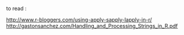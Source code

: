 to read :

http://www.r-bloggers.com/using-apply-sapply-lapply-in-r/  
http://gastonsanchez.com/Handling_and_Processing_Strings_in_R.pdf  
